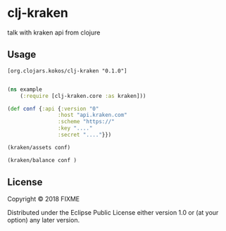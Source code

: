 # clj-kraken

talk with kraken api from clojure

## Usage

```
[org.clojars.kokos/clj-kraken "0.1.0"]
```

```clojure

(ns example
    (:require [clj-kraken.core :as kraken]))

(def conf {:api {:version "0"
                :host "api.kraken.com"
                :scheme "https://"
                :key "...."
                :secret "...."}})

(kraken/assets conf)

(kraken/balance conf )


```

## License

Copyright © 2018 FIXME

Distributed under the Eclipse Public License either version 1.0 or (at
your option) any later version.

